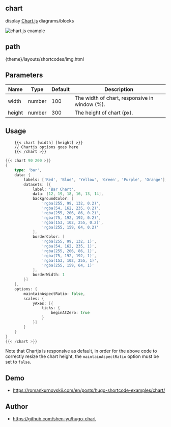 ## chart

display [Chart.js](https://www.chartjs.org/) diagrams/blocks

![chart.js example](https://github.com/shen-yu/hugo-chart/blob/master/screenshots/1.png)

## path

{theme}/layouts/shortcodes/img.html

## Parameters

   | Name   | Type   | Default | Description                                   |
   | ------ | ------ | ------- | --------------------------------------------- |
   | width  | number | 100     | The width of chart, responsive in window (%). |
   | height | number | 300     | The height of chart (px).                     |


## Usage

```
    {{< chart [width] [height] >}}
    // Chartjs options goes here
    {{< /chart >}}
```

```go
{{< chart 90 200 >}}
{
    type: 'bar',
    data: {
        labels: ['Red', 'Blue', 'Yellow', 'Green', 'Purple', 'Orange'],
        datasets: [{
            label: 'Bar Chart',
            data: [12, 19, 18, 16, 13, 14],
            backgroundColor: [
                'rgba(255, 99, 132, 0.2)',
                'rgba(54, 162, 235, 0.2)',
                'rgba(255, 206, 86, 0.2)',
                'rgba(75, 192, 192, 0.2)',
                'rgba(153, 102, 255, 0.2)',
                'rgba(255, 159, 64, 0.2)'
            ],
            borderColor: [
                'rgba(255, 99, 132, 1)',
                'rgba(54, 162, 235, 1)',
                'rgba(255, 206, 86, 1)',
                'rgba(75, 192, 192, 1)',
                'rgba(153, 102, 255, 1)',
                'rgba(255, 159, 64, 1)'
            ],
            borderWidth: 1
        }]
    },
    options: {
        maintainAspectRatio: false,
        scales: {
            yAxes: [{
                ticks: {
                    beginAtZero: true
                }
            }]
        }
    }
}
{{< /chart >}}
```


Note that Chartjs is responsive as default, in order for the above code to correctly resize the chart height, the `maintainAspectRatio` option must be set to `false`.

## Demo

- https://romankurnovskii.com/en/posts/hugo-shortcode-examples/chart/

## Author

- https://github.com/shen-yu/hugo-chart
